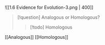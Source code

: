 ![[1.6 Evidence for Evolution-3.png | 400]]
> [!question] Analogous or Homologous?
> > [!todo] Homologous

[[Analogous]]
[[Homologous]]

